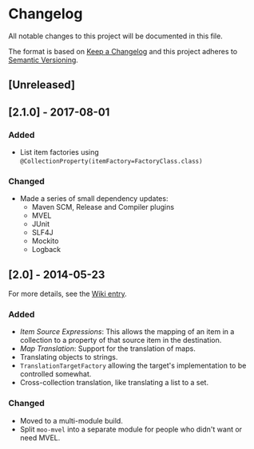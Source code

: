 # Changelog
All notable changes to this project will be documented in this file.

The format is based on [Keep a Changelog](http://keepachangelog.com/en/1.0.0/)
and this project adheres to [Semantic Versioning](http://semver.org/spec/v2.0.0.html).

## [Unreleased]

## [2.1.0] - 2017-08-01

### Added
- List item factories using `@CollectionProperty(itemFactory=FactoryClass.class)`

### Changed
- Made a series of small dependency updates:
    - Maven SCM, Release and Compiler plugins
    - MVEL
    - JUnit
    - SLF4J
    - Mockito
    - Logback


## [2.0] - 2014-05-23
For more details, see the [Wiki entry](https://github.com/geoffreywiseman/Moo/wiki/Release-2.0).

### Added
- *Item Source Expressions*: This allows the mapping of an item in a collection 
to a property of that source item in the destination.
- *Map Translation*: Support for the translation of maps.
- Translating objects to strings.
- `TranslationTargetFactory` allowing the target's implementation to be controlled somewhat.
- Cross-collection translation, like translating a list to a set.  

### Changed
- Moved to a multi-module build.
- Split `moo-mvel` into a separate module for people who didn't want or need MVEL.
